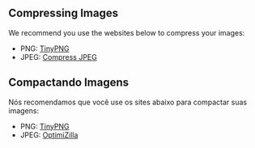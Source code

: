 ## Compressing Images
We recommend you use the websites below to compress your images:
* PNG: [TinyPNG](https://tinypng.com/)
* JPEG: [Compress JPEG](http://compressjpeg.com/)

## Compactando Imagens
Nós recomendamos que você use os sites abaixo para compactar suas imagens:
* PNG: [TinyPNG](https://tinypng.com/)
* JPEG: [OptimiZilla](http://optimizilla.com/)